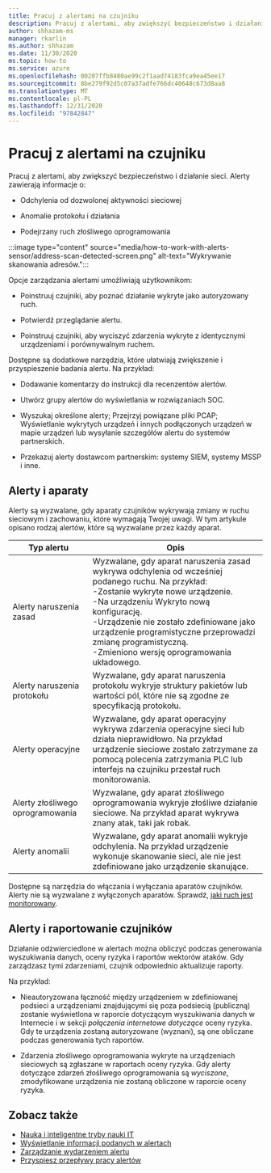```yaml
---
title: Pracuj z alertami na czujniku
description: Pracuj z alertami, aby zwiększyć bezpieczeństwo i działanie sieci.
author: shhazam-ms
manager: rkarlin
ms.author: shhazam
ms.date: 11/30/2020
ms.topic: how-to
ms.service: azure
ms.openlocfilehash: 00207ffb8480ae99c2f1aad74183fca9ea45ee17
ms.sourcegitcommit: 8be279f92d5c07a37adfe766dc40648c673d8aa8
ms.translationtype: MT
ms.contentlocale: pl-PL
ms.lasthandoff: 12/31/2020
ms.locfileid: "97842847"
---
```

# <a name="work-with-alerts-on-your-sensor"></a>Pracuj z alertami na czujniku

Pracuj z alertami, aby zwiększyć bezpieczeństwo i działanie sieci. Alerty zawierają informacje o:

- Odchylenia od dozwolonej aktywności sieciowej

- Anomalie protokołu i działania

- Podejrzany ruch złośliwego oprogramowania

:::image type="content" source="media/how-to-work-with-alerts-sensor/address-scan-detected-screen.png" alt-text="Wykrywanie skanowania adresów.":::

Opcje zarządzania alertami umożliwiają użytkownikom:

- Poinstruuj czujniki, aby poznać działanie wykryte jako autoryzowany ruch.

- Potwierdź przeglądanie alertu.

- Poinstruuj czujniki, aby wyciszyć zdarzenia wykryte z identycznymi urządzeniami i porównywalnym ruchem.

Dostępne są dodatkowe narzędzia, które ułatwiają zwiększenie i przyspieszenie badania alertu. Na przykład:

  - Dodawanie komentarzy do instrukcji dla recenzentów alertów.

  - Utwórz grupy alertów do wyświetlania w rozwiązaniach SOC. 

  - Wyszukaj określone alerty; Przejrzyj powiązane pliki PCAP; Wyświetlanie wykrytych urządzeń i innych podłączonych urządzeń w mapie urządzeń lub wysyłanie szczegółów alertu do systemów partnerskich.

  - Przekazuj alerty dostawcom partnerskim: systemy SIEM, systemy MSSP i inne.

## <a name="alerts-and-engines"></a>Alerty i aparaty

Alerty są wyzwalane, gdy aparaty czujników wykrywają zmiany w ruchu sieciowym i zachowaniu, które wymagają Twojej uwagi. W tym artykule opisano rodzaj alertów, które są wyzwalane przez każdy aparat.

| Typ alertu | Opis |
|-|-|
| Alerty naruszenia zasad | Wyzwalane, gdy aparat naruszenia zasad wykrywa odchylenia od wcześniej podanego ruchu. Na przykład: <br /> -Zostanie wykryte nowe urządzenie.  <br /> -Na urządzeniu Wykryto nową konfigurację. <br /> -Urządzenie nie zostało zdefiniowane jako urządzenie programistyczne przeprowadzi zmianę programistyczną. <br /> -Zmieniono wersję oprogramowania układowego. |
| Alerty naruszenia protokołu | Wyzwalane, gdy aparat naruszenia protokołu wykryje struktury pakietów lub wartości pól, które nie są zgodne ze specyfikacją protokołu. | 
| Alerty operacyjne | Wyzwalane, gdy aparat operacyjny wykrywa zdarzenia operacyjne sieci lub działa nieprawidłowo. Na przykład urządzenie sieciowe zostało zatrzymane za pomocą polecenia zatrzymania PLC lub interfejs na czujniku przestał ruch monitorowania. |
| Alerty złośliwego oprogramowania | Wyzwalane, gdy aparat złośliwego oprogramowania wykryje złośliwe działanie sieciowe. Na przykład aparat wykrywa znany atak, taki jak robak. |
| Alerty anomalii | Wyzwalane, gdy aparat anomalii wykryje odchylenia. Na przykład urządzenie wykonuje skanowanie sieci, ale nie jest zdefiniowane jako urządzenie skanujące. |

Dostępne są narzędzia do włączania i wyłączania aparatów czujników. Alerty nie są wyzwalane z wyłączonych aparatów. Sprawdź, [jaki ruch jest monitorowany](how-to-control-what-traffic-is-monitored.md).

## <a name="alerts-and-sensor-reporting"></a>Alerty i raportowanie czujników

Działanie odzwierciedlone w alertach można obliczyć podczas generowania wyszukiwania danych, oceny ryzyka i raportów wektorów ataków. Gdy zarządzasz tymi zdarzeniami, czujnik odpowiednio aktualizuje raporty.

Na przykład:

  - Nieautoryzowana łączność między urządzeniem w zdefiniowanej podsieci a urządzeniami znajdującymi się poza podsiecią (publiczną) zostanie wyświetlona w raporcie dotyczącym wyszukiwania danych w Internecie i w sekcji *połączenia internetowe* *dotyczące* oceny ryzyka. Gdy te urządzenia zostaną autoryzowane (wyznani), są one obliczane podczas generowania tych raportów.

  - Zdarzenia złośliwego oprogramowania wykryte na urządzeniach sieciowych są zgłaszane w raportach oceny ryzyka. Gdy alerty dotyczące zdarzeń złośliwego oprogramowania są *wyciszone*, zmodyfikowane urządzenia nie zostaną obliczone w raporcie oceny ryzyka.

## <a name="see-also"></a>Zobacz także

- [Nauka i inteligentne tryby nauki IT](how-to-control-what-traffic-is-monitored.md#learning-and-smart-it-learning-modes)
- [Wyświetlanie informacji podanych w alertach](how-to-view-information-provided-in-alerts.md)
- [Zarządzanie wydarzeniem alertu](how-to-manage-the-alert-event.md)
- [Przyspiesz przepływy pracy alertów](how-to-accelerate-alert-incident-response.md)
